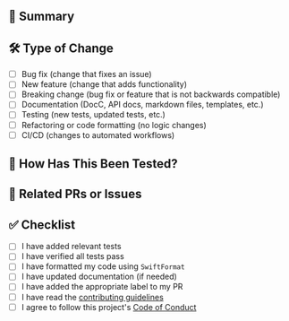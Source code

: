 ## 📝 Summary

<!-- 
Please provide a brief summary of your changes along with any relevant context.
Include any screenshots, logs, or terminal output you think would be helpful to reviewers.
-->

## 🛠️ Type of Change

<!-- Check all that apply. -->

- [ ] Bug fix (change that fixes an issue)
- [ ] New feature (change that adds functionality)
- [ ] Breaking change (bug fix or feature that is not backwards compatible)
- [ ] Documentation (DocC, API docs, markdown files, templates, etc.)
- [ ] Testing (new tests, updated tests, etc.)
- [ ] Refactoring or code formatting (no logic changes)
- [ ] CI/CD (changes to automated workflows)

## 🧪 How Has This Been Tested?

<!-- 
Please describe the tests you've run to verify your changes.
If fixing a bug, please describe the steps to reproduce the bug.
Include any screenshots, logs, or terminal output you think would be helpful to reviewers.
-->

## 🔗 Related PRs or Issues <!-- Delete section if not applicable -->

<!--
To automatically close an issue when this PR is merged, please include one of the following:
  - Fixes #<issue-number>
  - Closes #<issue-number>
  - Resolves #<issue-number>
-->

<!--
Please link any related PRs, for example:
  - Unblocks #<pr-number>
  - Duplicates #<pr-number>
  - Depends on #<pr-number>
  - Relates to #<pr-number>
-->

## ✅ Checklist

<!-- Confirm that you've completed the following steps. -->

- [ ] I have added relevant tests
- [ ] I have verified all tests pass
- [ ] I have formatted my code using `SwiftFormat`
- [ ] I have updated documentation (if needed)
- [ ] I have added the appropriate label to my PR
- [ ] I have read the [contributing guidelines](https://github.com/fetch-rewards/SwiftSyntaxSugar/blob/main/CONTRIBUTING.md)
- [ ] I agree to follow this project's [Code of Conduct](https://github.com/fetch-rewards/SwiftSyntaxSugar/blob/main/CODE_OF_CONDUCT.md)
